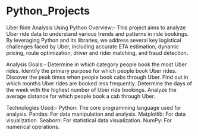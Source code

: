 # Python_Projects
Uber Ride Analysis Using Python
Overview:-
This project aims to analyze Uber ride data to understand various trends and patterns in ride bookings. By leveraging Python and its libraries, we address several key logistical challenges faced by Uber, including accurate ETA estimation, dynamic pricing, route optimization, driver and rider matching, and fraud detection.

Analysis Goals:-
Determine in which category people book the most Uber rides.
Identify the primary purpose for which people book Uber rides.
Discover the peak times when people book cabs through Uber.
Find out in which months Uber rides are booked less frequently.
Determine the days of the week with the highest number of Uber ride bookings.
Analyze the average distance for which people book a cab through Uber.

Technologies Used:-
Python: The core programming language used for analysis.
Pandas: For data manipulation and analysis.
Matplotlib: For data visualization.
Seaborn: For statistical data visualization.
NumPy: For numerical operations.
